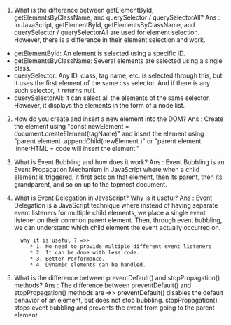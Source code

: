 1. What is the difference between getElementById, getElementsByClassName, and querySelector / querySelectorAll?
   Ans : In JavaScript, getElementById, getElementsByClassName, and querySelector / querySelectorAll are used for element selection. However, there is a difference in their element                   selection and work. 
  * getElementById: An element is selected using a specific ID.
  * getElementsByClassName: Several elements are selected using a single class. 
  * querySelector: Any ID, class, tag name, etc. is selected through this, but it uses the first element of the same css selector. And if there is any such selector, it returns null. 
  * querySelectorAll: It can select all the elements of the same selector. However, it displays the elements in the form of a node list.

2. How do you create and insert a new element into the DOM?
   Ans : Create the element using "const newElement = document.createElement(tagName)" and insert the element using "parent element .appendChild(newElement )" or "parent element .innerHTML           = code will insert the element."

3. What is Event Bubbling and how does it work?
   Ans : Event Bubbling is an Event Propagation Mechanism in JavaScript where when a child element is triggered, it first acts on that element, then its parent, then its grandparent, and so          on up to the topmost document.

4. What is Event Delegation in JavaScript? Why is it useful?
   Ans : Event Delegation is a JavaScript technique where instead of having separate event listeners for multiple child elements, we place a single event listener on their common parent              element. Then, through event bubbling, we can understand which child element the event actually occurred on.
   
         why it is useful ? =>> 
            * 1. No need to provide multiple different event listeners
            * 2. It can be done with less code.
            * 3. Better Performance.
            * 4. Dynamic elements can be handled.

5. What is the difference between preventDefault() and stopPropagation() methods?
   Ans : The difference between preventDefault() and stopPropagation() methods are =>> 
         preventDefault() disables the default behavior of an element, but does not stop bubbling.
         stopPropagation() stops event bubbling and prevents the event from going to the parent element.

